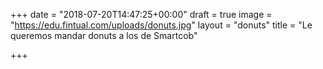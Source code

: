 +++
date = "2018-07-20T14:47:25+00:00"
draft = true
image = "https://edu.fintual.com/uploads/donuts.jpg"
layout = "donuts"
title = "Le queremos mandar donuts a los de Smartcob"

+++
